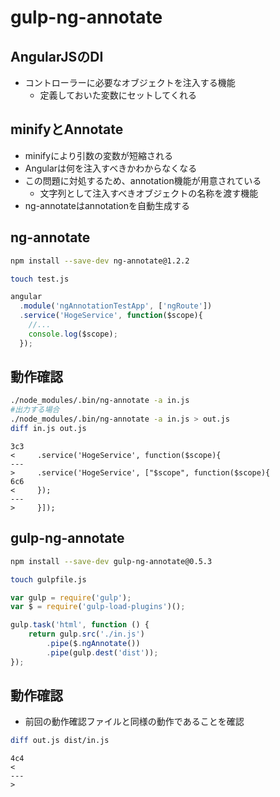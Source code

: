 # gulp-ng-annotate

## AngularJSのDI

* コントローラーに必要なオブジェクトを注入する機能
    * 定義しておいた変数にセットしてくれる

## minifyとAnnotate

* minifyにより引数の変数が短縮される
* Angularは何を注入すべきかわからなくなる
* この問題に対処するため、annotation機能が用意されている
    * 文字列として注入すべきオブジェクトの名称を渡す機能
* ng-annotateはannotationを自動生成する

## ng-annotate

```bash
npm install --save-dev ng-annotate@1.2.2
```

```bash
touch test.js
```

```javascript
angular
  .module('ngAnnotationTestApp', ['ngRoute'])
  .service('HogeService', function($scope){
    //...
    console.log($scope);
  });
```

## 動作確認

```bash
./node_modules/.bin/ng-annotate -a in.js
#出力する場合
./node_modules/.bin/ng-annotate -a in.js > out.js
diff in.js out.js
```

```text
3c3
<     .service('HogeService', function($scope){
---
>     .service('HogeService', ["$scope", function($scope){
6c6
<     });
---
>     }]);
```

## gulp-ng-annotate

```bash
npm install --save-dev gulp-ng-annotate@0.5.3
```

```bash
touch gulpfile.js
```

```javascript
var gulp = require('gulp');
var $ = require('gulp-load-plugins')();

gulp.task('html', function () {
    return gulp.src('./in.js')
        .pipe($.ngAnnotate())
        .pipe(gulp.dest('dist'));
});
```

## 動作確認

* 前回の動作確認ファイルと同様の動作であることを確認

```bash
diff out.js dist/in.js
```

```text
4c4
<
---
>
```
